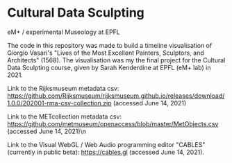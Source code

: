 # Cultural Data Sculpting
eM+ / experimental Museology at EPFL 

The code in this repository was made to build a timeline visualisation of Giorgio Vasari's "Lives of the Most Excellent Painters, Sculptors, and Architects" (1568). The visualisation was my the final project for the Cultural Data Sculpting course, given by Sarah Kenderdine at EPFL (eM+ lab) in 2021.

Link to the Rijksmuseum metadata csv: https://github.com/Rijksmuseum/rijksmuseum.github.io/releases/download/1.0.0/202001-rma-csv-collection.zip (accessed June 14, 2021)

Link to the METcollection metadata csv: https://github.com/metmuseum/openaccess/blob/master/MetObjects.csv (accessed June 14, 2021)\n

Link to the Visual WebGL / Web Audio programming editor "CABLES" (currently in public beta): https://cables.gl (accessed June 14, 2021).
